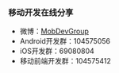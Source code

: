 ### 移动开发在线分享

* 微博：[MobDevGroup](http://weibo.com/mobdevgroup)
* Android开发群：104575056
* iOS开发群：69080804
* 移动前端开发群：104575412
